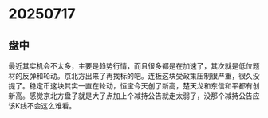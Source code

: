 # 20250717

## 盘中

最近其实机会不太多，主要是趋势行情，而且很多都是在加速了，其次就是低位题材的反弹和轮动。京北方出来了再找标的吧。连板这块受政策压制很严重，很久没提了。稳定币这块其实一直在轮动，恒宝今天创了新高，楚天龙和东信和平都有创新高。感觉京北方盘子就是大了点加上个减持公告就走太弱了，没那个减持公告应该K线不会这么难看。

